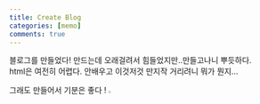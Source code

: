 ```yaml
---
title: Create Blog
categories: [memo]
comments: true
---
```


블로그를 만들었다!
만드는데 오래걸려서 힘들었지만..만들고나니 뿌듯하다.  
html은 여전히 어렵다. 안배우고 이것저것 만지작 거리려니 뭐가 뭔지...  
  
그래도 만들어서 기분은 좋다 ! <img src="https://emojipedia-us.s3.dualstack.us-west-1.amazonaws.com/thumbs/120/microsoft/209/two-hearts_1f495.png" width=2% height=2% alt="double-heart"></img>

